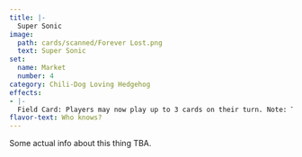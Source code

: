 ```yaml
---
title: |-
  Super Sonic
image: 
  path: cards/scanned/Forever Lost.png
  text: Super Sonic
set:
  name: Market
  number: 4
category: Chili-Dog Loving Hedgehog
effects: 
- |-
  Field Card: Players may now play up to 3 cards on their turn. Note: This is the same effect as Super Sanic (the remake)
flavor-text: Who knows?
---
```

Some actual info about this thing TBA.
